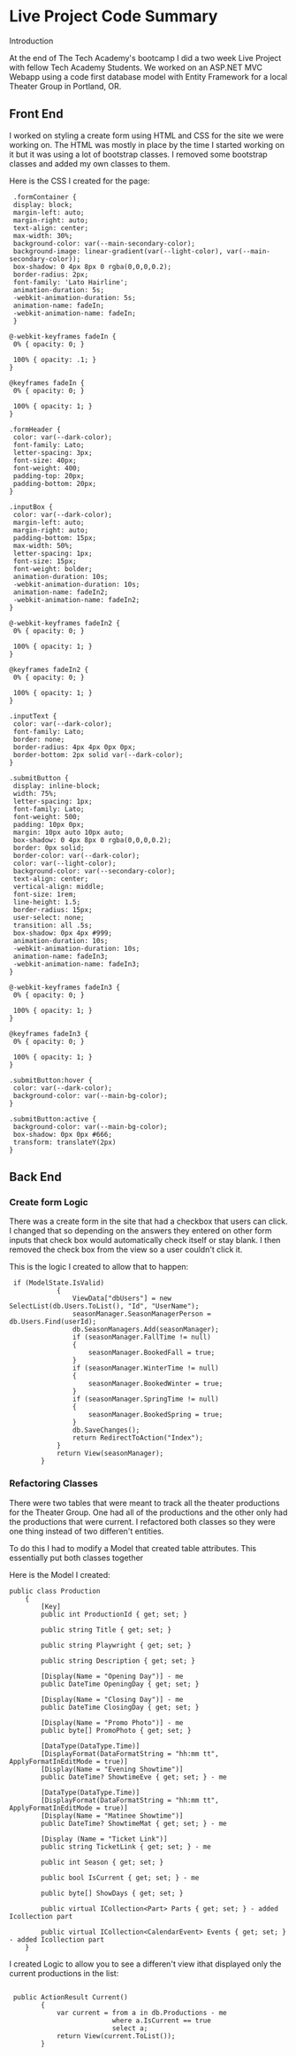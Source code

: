 # Live Project Code Summary

Introduction

At the end of The Tech Academy's bootcamp I did a two week Live Project with fellow Tech Academy Students. We worked on an ASP.NET MVC Webapp using a code first database model with Entity Framework for a local Theater Group in Portland, OR.

## Front End

I worked on styling a create form using HTML and CSS for the site we were working on. The HTML was mostly in place by the time I started working on it but it was using a lot of bootstrap classes. I removed some bootstrap classes and added my own classes to them. 

Here is the CSS I created for the page:
    
   ```
    .formContainer {
    display: block;
    margin-left: auto;
    margin-right: auto;
    text-align: center;
    max-width: 30%;
    background-color: var(--main-secondary-color);
    background-image: linear-gradient(var(--light-color), var(--main-secondary-color));
    box-shadow: 0 4px 8px 0 rgba(0,0,0,0.2);
    border-radius: 2px;
    font-family: 'Lato Hairline';
    animation-duration: 5s;
    -webkit-animation-duration: 5s;
    animation-name: fadeIn;
    -webkit-animation-name: fadeIn;
    }
    
@-webkit-keyframes fadeIn {
    0% { opacity: 0; }

    100% { opacity: .1; }
}

@keyframes fadeIn {
    0% { opacity: 0; }

    100% { opacity: 1; }
}

.formHeader {
    color: var(--dark-color);
    font-family: Lato;
    letter-spacing: 3px;
    font-size: 40px;
    font-weight: 400;
    padding-top: 20px;
    padding-bottom: 20px;
}

.inputBox {
    color: var(--dark-color);
    margin-left: auto;
    margin-right: auto;
    padding-bottom: 15px;
    max-width: 50%;
    letter-spacing: 1px;
    font-size: 15px;
    font-weight: bolder;
    animation-duration: 10s;
    -webkit-animation-duration: 10s;
    animation-name: fadeIn2;
    -webkit-animation-name: fadeIn2;
}

@-webkit-keyframes fadeIn2 {
    0% { opacity: 0; }

    100% { opacity: 1; }
}

@keyframes fadeIn2 {
    0% { opacity: 0; }

    100% { opacity: 1; }
}

.inputText {
    color: var(--dark-color);
    font-family: Lato;
    border: none;
    border-radius: 4px 4px 0px 0px;
    border-bottom: 2px solid var(--dark-color);
}

.submitButton {
    display: inline-block;
    width: 75%;
    letter-spacing: 1px;
    font-family: Lato;
    font-weight: 500;
    padding: 10px 0px;
    margin: 10px auto 10px auto;
    box-shadow: 0 4px 8px 0 rgba(0,0,0,0.2);
    border: 0px solid;
    border-color: var(--dark-color);
    color: var(--light-color);
    background-color: var(--secondary-color);
    text-align: center;
    vertical-align: middle;
    font-size: 1rem;
    line-height: 1.5;
    border-radius: 15px;
    user-select: none;
    transition: all .5s;
    box-shadow: 0px 4px #999;
    animation-duration: 10s;
    -webkit-animation-duration: 10s;
    animation-name: fadeIn3;
    -webkit-animation-name: fadeIn3;
}

@-webkit-keyframes fadeIn3 {
    0% { opacity: 0; }

    100% { opacity: 1; }
}

@keyframes fadeIn3 {
    0% { opacity: 0; }

    100% { opacity: 1; }
}

.submitButton:hover {
    color: var(--dark-color);
    background-color: var(--main-bg-color);
}

.submitButton:active {
    background-color: var(--main-bg-color);
    box-shadow: 0px 0px #666;
    transform: translateY(2px)
}
```

## Back End

### Create form Logic

There was a create form in the site that had a checkbox that users can click. I changed that so depending on the answers they entered on other form inputs that check box would automatically check itself or stay blank. I then removed the check box from the view so a user couldn't click it. 

This is the logic I created to allow that to happen:

```
 if (ModelState.IsValid)
            {
                ViewData["dbUsers"] = new SelectList(db.Users.ToList(), "Id", "UserName");
                seasonManager.SeasonManagerPerson = db.Users.Find(userId);
                db.SeasonManagers.Add(seasonManager);               
                if (seasonManager.FallTime != null)
                {
                    seasonManager.BookedFall = true;
                }
                if (seasonManager.WinterTime != null)
                {
                    seasonManager.BookedWinter = true;
                }
                if (seasonManager.SpringTime != null)
                {
                    seasonManager.BookedSpring = true;
                }
                db.SaveChanges();
                return RedirectToAction("Index");
            }
            return View(seasonManager);
        }       
```
### Refactoring Classes

There were two tables that were meant to track all the theater productions for the Theater Group. One had all of the productions and the other only had the productions that were current. I refactored both classes so they were one thing instead of two differen't entities. 

To do this I had to modify a Model that created table attributes. This essentially put both classes together

Here is the Model I created:

```
public class Production
    {
        [Key]
        public int ProductionId { get; set; }

        public string Title { get; set; }

        public string Playwright { get; set; }

        public string Description { get; set; }

        [Display(Name = "Opening Day")] - me
        public DateTime OpeningDay { get; set; }

        [Display(Name = "Closing Day")] - me
        public DateTime ClosingDay { get; set; }

        [Display(Name = "Promo Photo")] - me
        public byte[] PromoPhoto { get; set; }

        [DataType(DataType.Time)]
        [DisplayFormat(DataFormatString = "hh:mm tt", ApplyFormatInEditMode = true)]
        [Display(Name = "Evening Showtime")]
        public DateTime? ShowtimeEve { get; set; } - me
        
        [DataType(DataType.Time)]
        [DisplayFormat(DataFormatString = "hh:mm tt", ApplyFormatInEditMode = true)]
        [Display(Name = "Matinee Showtime")]
        public DateTime? ShowtimeMat { get; set; } - me

        [Display (Name = "Ticket Link")]
        public string TicketLink { get; set; } - me

        public int Season { get; set; }

        public bool IsCurrent { get; set; } - me

        public byte[] ShowDays { get; set; }

        public virtual ICollection<Part> Parts { get; set; } - added Icollection part

        public virtual ICollection<CalendarEvent> Events { get; set; } - added Icollection part
    }

```

I created Logic to allow you to see a differen't view ithat displayed only the current productions in the list:

```

 public ActionResult Current()
        {
            var current = from a in db.Productions - me
                          where a.IsCurrent == true
                          select a;
            return View(current.ToList());
        }
```
